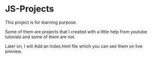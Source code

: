 # JS-Projects

<p>This project is for learning purpose.</p>
<p>Some of them are projects that I created with a little help from youtube tutorials and some of them are not.</p>
<p>Later on, I will Add an Index.html file which you can see them on live preview.</p>
